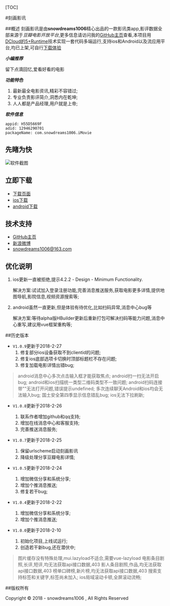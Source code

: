 [TOC] 

#刻画影讯

##概述
刻画影讯是由**snowdreams1006**精心出品的一款影讯类app,影评数据全部来源于*豆瓣电影开放平台*,更多信息请访问我的[GitHub主页](https://github.com/snowdreams1006 "snowdreams1006")查看,本项目用[DCloud的5+Runtime](http://www.dcloud.io/ "DCloud官网")技术实现一套代码多端运行,支持ios和Android以及流应用平台,均已上架,可自行[下载体验](http://m3w.cn/khyx "下载页面")

***小编推荐***

留下点滴回忆,爱看好看的电影

***功能特色***

1. 最新最全电影资讯,精彩不容错过;
2. 专业负责影评简介,洞悉内在乾坤;
3. 人人都是产品经理,用户就是上帝;

***软件信息***

```
appid: H55D5669F
adid: 12946290701
packageName: com.snowdreams1006.iMovie
```

## 先睹为快

![软件截图](http://img.cdn.aliyun.dcloud.net.cn/stream/qr/H55D5669F.png "软件真实截图") 

## 立即下载

* [下载页面](http://m3w.cn/khyx "下载页面")
* [ios下载](https://itunes.apple.com/cn/app/iMovie/id1347459801?mt=8) 
* [android下载](http://openbox.mobilem.360.cn/index/d/sid/3964380)

## 技术支持

* [GitHub主页](https://github.com/snowdreams1006 "snowdreams1006")
* [新浪微博](http://weibo.com/3259455924/profile?topnav=1&wvr=6&is_all=1 "枫林无归")
* <snowdreams1006@163.com>

## 优化说明

1.	ios更新一直被拒绝,提示4.2.2 - Design - Minimum Functionality.
	
	解决方案:试试加入登录注册功能,完善消息推送服务,获取电影更多详情,提供地图导航,影院信息,视频资源搜索等;

2. android虽然一直更新,但是体验有待优化,比如扫码异常,消息中心bug等
	
	解决方案:等待alpha版HBuilder更新后重新打包可解决扫码等能力问题,消息中心重写,建议用vue框架重构等; 
	
##历史版本

* `V1.0.9`更新于2018-2-27
	1. 修复部分ios设备获取不到clientid的问题;
	2. 修复ios底部选项卡切换时顶部标题栏不存在问题;
	3. 修复加载电影详情出错bug;
>android消息中心多次点击输入框才能获取焦点;
>android扫一扫无法开启bug;
>android和ios扫描统一类型二维码类型不一致问题;
>android扫码连接带""无法打开问题,错误提示undefined;
>多次连续聊天Android和ios均会无法输入bug;
>国土安全第四季显示信息错乱bug;
>ios无法下拉刷新;
	

* `V1.0.8`更新于2018-2-26
	1. 联系作者增加github和qq支持;
	2. 增加在线消息中心和客服支持;
	3. 完善推送消息服务;

* `V1.0.7`更新于2018-2-25
	1. 保留urlscheme启动刻画影讯
	2. 降级处理分享豆瓣电影详情;
	
* `V1.0.5`更新于2018-2-24
	1. 增加微信分享和系统分享;
	2. 增加个推消息推送;
	3. 修复若干bug;

* `V1.0.4`更新于2018-2-22
	1. 增加微信分享和系统分享;
	2. 增加个推消息推送;

* `V1.0.0`更新于2018-2-10
	1. 初始化项目,上线试运行;
	2. 创造若干新bug,还在潜伏中;
>图片缓存没有特殊处理,mui.lazyload不适合,需要vue-lazyload
>电影条目剧照,长评,短评,均无法获取api接口数据,403
>影人条目剧照,作品,均无法获取api接口数据,403
>榜单口碑榜,新片榜,均无法获取api接口数据,403
>搜索支持标签和关键字,标签尚未加入;
>ios局域滚动卡顿,全屏滚动流畅;
    
##版权所有

Copyright &copy; 2018 - snowdreams1006 , All Rights Reserved 






